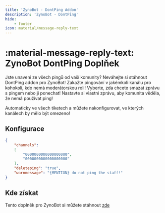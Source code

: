 ```yaml
---
title: 'ZynoBot - DontPing Addon'
description: 'ZynoBot - DontPing'
hide:
    - footer
icon: material/message-reply-text
---
```


# :material-message-reply-text: ZynoBot DontPing Doplňek

Jste unaveni ze všech pingů od vaší komunity?
Neváhejte si stáhnout DontPing addon pro ZynoBot!
Zakažte pingování v jakémkoli kanálu pro kohokoli, kdo nemá moderátorskou roli!
Vyberte, zda chcete smazat zprávu s pingem nebo ji ponechat!
Nastavte si vlastní zprávu, aby komunita věděla, že nemá používat ping!

Automaticky ve všech tiketech a můžete nakonfigurovat, ve kterých kanálech by mělo být omezeno!

## Konfigurace

```json
{
    "channels": 
    [
        "0000000000000000000",
        "0000000000000000000"
    ],
    "deleteping": "true",
    "warnmessage": "{MENTION} do not ping the staff!"
}
```
## Kde získat
Tento doplněk pro ZynoBot si můžete stáhnout [zde](https://builtbybit.com/resources/dontping-zynobot-addon.49086/)
